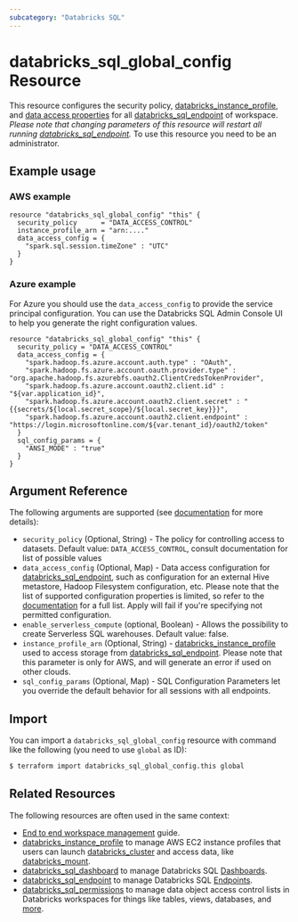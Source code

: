 ```yaml
---
subcategory: "Databricks SQL"
---
```

# databricks_sql_global_config Resource

This resource configures the security policy, [databricks_instance_profile](instance_profile.md), and [data access properties](https://docs.databricks.com/sql/admin/data-access-configuration.html) for all [databricks_sql_endpoint](sql_endpoint.md) of workspace. *Please note that changing parameters of this resource will restart all running [databricks_sql_endpoint](sql_endpoint.md).*  To use this resource you need to be an administrator.

## Example usage

### AWS example

```hcl
resource "databricks_sql_global_config" "this" {
  security_policy      = "DATA_ACCESS_CONTROL"
  instance_profile_arn = "arn:...."
  data_access_config = {
    "spark.sql.session.timeZone" : "UTC"
  }
}
```

### Azure example

For Azure you should use the `data_access_config` to provide the service principal configuration. You can use the Databricks SQL Admin Console UI to help you generate the right configuration values.

```hcl
resource "databricks_sql_global_config" "this" {
  security_policy = "DATA_ACCESS_CONTROL"
  data_access_config = {
    "spark.hadoop.fs.azure.account.auth.type" : "OAuth",
    "spark.hadoop.fs.azure.account.oauth.provider.type" : "org.apache.hadoop.fs.azurebfs.oauth2.ClientCredsTokenProvider",
    "spark.hadoop.fs.azure.account.oauth2.client.id" : "${var.application_id}",
    "spark.hadoop.fs.azure.account.oauth2.client.secret" : "{{secrets/${local.secret_scope}/${local.secret_key}}}",
    "spark.hadoop.fs.azure.account.oauth2.client.endpoint" : "https://login.microsoftonline.com/${var.tenant_id}/oauth2/token"
  }
  sql_config_params = {
    "ANSI_MODE" : "true"
  }
}
```


## Argument Reference

The following arguments are supported (see [documentation](https://docs.databricks.com/sql/api/sql-endpoints.html#global-edit) for more details):

* `security_policy` (Optional, String) - The policy for controlling access to datasets. Default value: `DATA_ACCESS_CONTROL`, consult documentation for list of possible values
* `data_access_config` (Optional, Map) - Data access configuration for [databricks_sql_endpoint](sql_endpoint.md), such as configuration for an external Hive metastore, Hadoop Filesystem configuration, etc.  Please note that the list of supported configuration properties is limited, so refer to the [documentation](https://docs.databricks.com/sql/admin/data-access-configuration.html#supported-properties) for a full list.  Apply will fail if you're specifying not permitted configuration.
* `enable_serverless_compute` (optional, Boolean) - Allows the possibility to create Serverless SQL warehouses. Default value: false.
* `instance_profile_arn` (Optional, String) - [databricks_instance_profile](instance_profile.md) used to access storage from [databricks_sql_endpoint](sql_endpoint.md). Please note that this parameter is only for AWS, and will generate an error if used on other clouds. 
* `sql_config_params` (Optional, Map) - SQL Configuration Parameters let you override the default behavior for all sessions with all endpoints.

## Import

You can import a `databricks_sql_global_config` resource with command like the following (you need to use `global` as ID):

```bash
$ terraform import databricks_sql_global_config.this global
```

## Related Resources

The following resources are often used in the same context:

* [End to end workspace management](../guides/workspace-management.md) guide.
* [databricks_instance_profile](instance_profile.md) to manage AWS EC2 instance profiles that users can launch [databricks_cluster](cluster.md) and access data, like [databricks_mount](mount.md).
* [databricks_sql_dashboard](sql_dashboard.md) to manage Databricks SQL [Dashboards](https://docs.databricks.com/sql/user/dashboards/index.html).
* [databricks_sql_endpoint](sql_endpoint.md) to manage Databricks SQL [Endpoints](https://docs.databricks.com/sql/admin/sql-endpoints.html).
* [databricks_sql_permissions](sql_permissions.md) to manage data object access control lists in Databricks workspaces for things like tables, views, databases, and [more](https://docs.databricks.com/security/access-control/table-acls/object-privileges.html).

